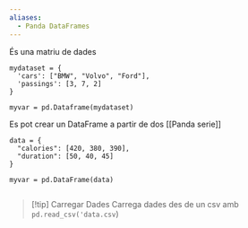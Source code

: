 ```yaml
---
aliases:
  - Panda DataFrames
---
```

És una matriu de dades

```
mydataset = {  
  'cars': ["BMW", "Volvo", "Ford"],  
  'passings': [3, 7, 2]  
}

myvar = pd.Dataframe(mydataset)
```

Es pot crear un DataFrame a partir de dos [[Panda serie]]

```
data = {  
  "calories": [420, 380, 390],  
  "duration": [50, 40, 45]  
}  
  
myvar = pd.DataFrame(data)  
  
```

>[!tip] Carregar Dades
>Carrega dades des de un csv amb
>`pd.read_csv('data.csv`)


